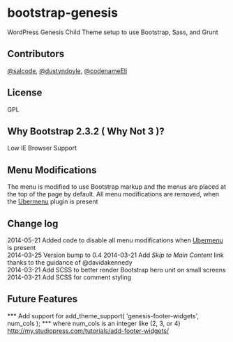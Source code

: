 bootstrap-genesis
=================
WordPress Genesis Child Theme setup to use Bootstrap, Sass, and Grunt

Contributors
----------------------------------
[@salcode](https://github.com/salcode), [@dustyndoyle](https://github.com/dustyndoyle), [@codenameEli](https://github.com/codenameeli)

License
----------------------------------
GPL

Why Bootstrap 2.3.2 ( Why Not 3 )?
----------------------------------
Low IE Browser Support

Menu Modifications
----------------------------------
The menu is modified to use Bootstrap markup and the menus are placed at the top
of the page by default.
All menu modifications are removed, when the [Ubermenu](http://wpmegamenu.com/)
plugin is present

Change log
----------------------------------
2014-05-21 Added code to disable all menu modifications
when [Ubermenu](http://wpmegamenu.com/) is present  
2014-03-25 Version bump to 0.4
2014-03-21 Add *Skip to Main Content* link thanks
to the guidance of @davidakennedy  
2014-03-21 Add SCSS to better render Bootstrap
hero unit on small screens  
2014-03-21 Add SCSS for comment styling

Future Features
----------------------------------

*** Add support for add_theme_support( 'genesis-footer-widgets', num_cols ); ***
where num_cols is an integer like (2, 3, or 4)
http://my.studiopress.com/tutorials/add-footer-widgets/
